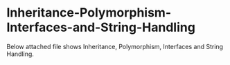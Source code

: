 # Inheritance-Polymorphism-Interfaces-and-String-Handling

Below attached file shows Inheritance, Polymorphism, Interfaces and String Handling.
